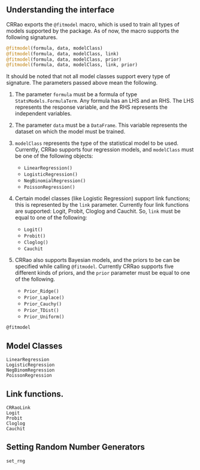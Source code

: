 ## Understanding the interface

CRRao exports the `@fitmodel` macro, which is used to train all types of models supported by the package. As of now, the macro supports the following signatures.

```julia
@fitmodel(formula, data, modelClass)
@fitmodel(formula, data, modelClass, link)
@fitmodel(formula, data, modelClass, prior)
@fitmodel(formula, data, modelClass, link, prior)
```

It should be noted that not all model classes support every type of signature. The parameters passed above mean the following.

1. The parameter `formula` must be a formula of type `StatsModels.FormulaTerm`. Any formula has an LHS and an RHS. The LHS represents the response variable, and the RHS represents the independent variables.

2. The parameter `data` must be a `DataFrame`. This variable represents the dataset on which the model must be trained.

3. `modelClass` represents the type of the statistical model to be used. Currently, CRRao supports four regression models, and `modelClass` must be one of the following objects:
    - `LinearRegression()`
    - `LogisticRegression()`
    - `NegBinomialRegression()`
    - `PoissonRegression()`

4. Certain model classes (like Logistic Regression) support link functions; this is represented by the `link` parameter. Currently four link functions are supported: Logit, Probit, Cloglog and Cauchit. So, `link` must be equal to one of the following:
    - `Logit()`
    - `Probit()`
    - `Cloglog()`
    - `Cauchit`

5. CRRao also supports Bayesian models, and the priors to be can be specified while calling `@fitmodel`. Currently CRRao supports five different kinds of priors, and the `prior` parameter must be equal to one of the following.
    - `Prior_Ridge()`
    - `Prior_Laplace()`
    - `Prior_Cauchy()`
    - `Prior_TDist()`
    - `Prior_Uniform()`

```@docs
@fitmodel
```

## Model Classes

```@docs
LinearRegression
LogisticRegression
NegBinomRegression
PoissonRegression
```

## Link functions.

```@docs
CRRaoLink
Logit
Probit
Cloglog
Cauchit
```

## Setting Random Number Generators

```@docs
set_rng
```
